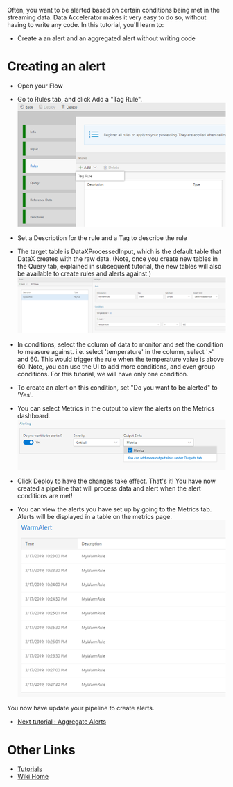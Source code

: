 Often, you want to be alerted based on certain conditions being met in the streaming data. Data Accelerator makes it very easy to do so, without having to write any code. In this tutorial, you'll learn to:
 - Create a an alert and an aggregated alert without writing code

# Creating an alert

 - Open your Flow
 - Go to Rules tab, and click Add a "Tag Rule".  
![Add](./tutorials/images/addrule.png)
 -  Set a Description for the rule and a Tag to describe the rule
 -  The target table is DataXProcessedInput, which is the default table that DataX creates with the raw data.  (Note, once you create new tables in the Query tab, explained in subsequent tutorial, the new tables will also be available to create rules and alerts against.)
![Add](./tutorials/images/addrulewarm.png)
 
 -  In conditions, select the column of data to monitor and set the condition to measure against.  i.e. select 'temperature' in the column, select '>' and 60.  This would trigger the rule when the temperature value is above 60. Note, you can use the UI to add more conditions, and even group conditions. For this tutorial, we will have only one condition.
 -  To create an alert on this condition, set "Do you want to be alerted" to 'Yes'.  
 -  You can select Metrics in the output to view the alerts on the Metrics dashboard.  
 ![Add](./tutorials/images/addalertalert.png)

 -  Click Deploy to have the changes take effect. That's it! You have now created a pipeline that will process data and alert when the alert conditions are met!
 -  You can view the alerts you have set up by going to the Metrics tab.  Alerts will be displayed in a table on the metrics page.
![Add](./tutorials/images/alertwarmdashboard.png)

You now have update your pipeline to create alerts.  
* [Next tutorial : Aggregate Alerts](https://github.com/Microsoft/data-accelerator/wiki/Local-Tutorial-3-Advanced-Aggregate-alerts)

# Other Links
* [Tutorials](Tutorials)
* [Wiki Home](Home) 